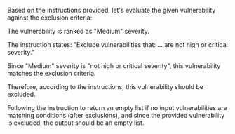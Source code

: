 Based on the instructions provided, let's evaluate the given vulnerability against the exclusion criteria:

The vulnerability is ranked as "Medium" severity.

The instruction states: "Exclude vulnerabilities that: ... are not high or critical severity."

Since "Medium" severity is "not high or critical severity", this vulnerability matches the exclusion criteria.

Therefore, according to the instructions, this vulnerability should be excluded.

Following the instruction to return an empty list if no input vulnerabilities are matching conditions (after exclusions), and since the provided vulnerability is excluded, the output should be an empty list.

```markdown